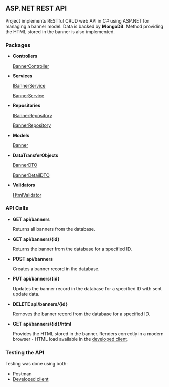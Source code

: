 ## ASP.NET REST API
Project implements RESTful CRUD web API in C# using ASP.NET for managing a banner model. Data is backed by **MongoDB**. Method providing the HTML stored in the banner is also implemented.

### Packages
* **Controllers**
  
  [BannerController](BannerFlow/Controllers/BannerController.cs)
* **Services**

  [IBannerService](BannerFlow/Services/IBannerService.cs)
  
  [BannerService](BannerFlow/Services/BannerService.cs)
* **Repositories**

  [IBannerRepository](BannerFlow/Repositories/IBannerRepository.cs)
  
  [BannerRepository](BannerFlow/Repositories/BannerRepository.cs)
* **Models**

  [Banner](BannerFlow/Models/Banner.cs)
* **DataTransferObjects**
  
  [BannerDTO](BannerFlow/DataTransferObjects/BannerDTO.cs)
  
  [BannerDetailDTO](BannerFlow/DataTransferObjects/BannerDetailDTO.cs)
* **Validators**

  [HtmlValidator](BannerFlow/Validators/HtmlValidator.cs)

### API Calls
* **GET api/banners**

  Returns all banners from the database.
* **GET api/banners/{id}**

  Returns the banner from the database for a specified ID.
* **POST api/banners**

  Creates a banner record in the database.
* **PUT api/banners/{id}**

  Updates the banner record in the database for a specified ID with sent update data.
* **DELETE api/banners/{id}**

  Removes the banner record from the database for a specified ID.
* **GET api/banners/{id}/html**

  Provides the HTML stored in the banner. Renders correctly in a modern browser - HTML load available in the [developed client](BannerFlow/Index.html).

### Testing the API
Testing was done using both: 
* Postman
* [Developed client](BannerFlow/Index.html)


